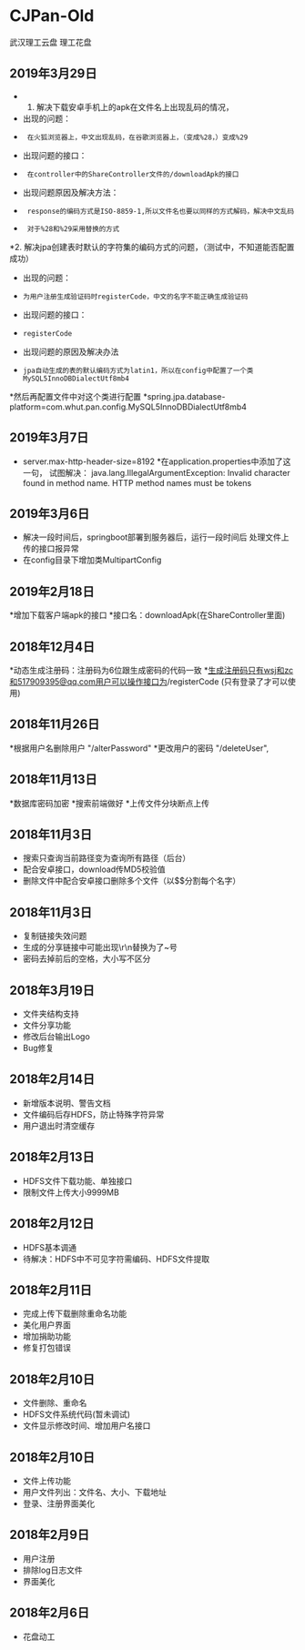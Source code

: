 # CJPan-Old
武汉理工云盘 理工花盘

## 2019年3月29日
 * 1. 解决下载安卓手机上的apk在文件名上出现乱码的情况，
 * 出现的问题：
 *      在火狐浏览器上，中文出现乱码，在谷歌浏览器上，（变成%28，）变成%29
 * 出现问题的接口：
 *      在controller中的ShareController文件的/downloadApk的接口
 * 出现问题原因及解决方法：
 *      response的编码方式是ISO-8859-1,所以文件名也要以同样的方式解码，解决中文乱码
 *      对于%28和%29采用替换的方式
 *2. 解决jpa创建表时默认的字符集的编码方式的问题，（测试中，不知道能否配置成功）
 * 出现的问题：
 *     为用户注册生成验证码时registerCode，中文的名字不能正确生成验证码
 * 出现问题的接口：
 *     registerCode
 * 出现问题的原因及解决办法
 *     jpa自动生成的表的默认编码方式为latin1，所以在config中配置了一个类MySQL5InnoDBDialectUtf8mb4
 *然后再配置文件中对这个类进行配置
 *spring.jpa.database-platform=com.whut.pan.config.MySQL5InnoDBDialectUtf8mb4

## 2019年3月7日
 * server.max-http-header-size=8192
 *在application.properties中添加了这一句，
 试图解决：
 java.lang.IllegalArgumentException: Invalid character found in method name. 
 HTTP method names must be tokens
 
## 2019年3月6日
 * 解决一段时间后，springboot部署到服务器后，运行一段时间后
 处理文件上传的接口报异常
 * 在config目录下增加类MultipartConfig
 
## 2019年2月18日
 *增加下载客户端apk的接口
 *接口名：downloadApk(在ShareController里面)

## 2018年12月4日
 *动态生成注册码：注册码为6位跟生成密码的代码一致
 *生成注册码只有wsj和zc和517909395@qq.com用户可以操作接口为/registerCode
 (只有登录了才可以使用)

## 2018年11月26日
 *根据用户名删除用户 "/alterPassword"
 *更改用户的密码  "/deleteUser", 

## 2018年11月13日
*数据库密码加密
*搜索前端做好
*上传文件分块断点上传

## 2018年11月3日
* 搜索只查询当前路径变为查询所有路径（后台）
* 配合安卓接口，download传MD5校验值
* 删除文件中配合安卓接口删除多个文件（以$$分割每个名字）

## 2018年11月3日
* 复制链接失效问题
* 生成的分享链接中可能出现\r\n替换为了~号
* 密码去掉前后的空格，大小写不区分

## 2018年3月19日
* 文件夹结构支持
* 文件分享功能
* 修改后台输出Logo
* Bug修复

## 2018年2月14日
* 新增版本说明、警告文档
* 文件编码后存HDFS，防止特殊字符异常
* 用户退出时清空缓存

## 2018年2月13日
* HDFS文件下载功能、单独接口
* 限制文件上传大小9999MB

## 2018年2月12日
* HDFS基本调通
* 待解决：HDFS中不可见字符需编码、HDFS文件提取

## 2018年2月11日
* 完成上传下载删除重命名功能
* 美化用户界面
* 增加捐助功能
* 修复打包错误

## 2018年2月10日
* 文件删除、重命名
* HDFS文件系统代码(暂未调试)
* 文件显示修改时间、增加用户名接口

## 2018年2月10日
* 文件上传功能
* 用户文件列出：文件名、大小、下载地址
* 登录、注册界面美化

## 2018年2月9日
* 用户注册
* 排除log日志文件
* 界面美化

## 2018年2月6日
* 花盘动工